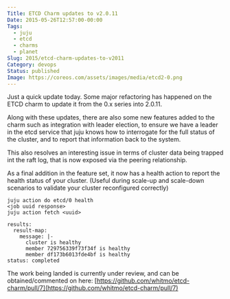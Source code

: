 ```yaml
---
Title: ETCD Charm updates to v2.0.11
Date: 2015-05-26T12:57:00-00:00
Tags:
  - juju
  - etcd
  - charms
  - planet
Slug: 2015/etcd-charm-updates-to-v2011
Category: devops
Status: published
Image: https://coreos.com/assets/images/media/etcd2-0.png
---
```


Just a quick update today. Some major refactoring has happened on the ETCD charm
to update it from the 0.x series into 2.0.11.

Along with these updates, there are also some new features added to the charm
such as integration with leader election, to ensure we have a leader in the
etcd service that juju knows how to interrogate for the full status of the
cluster, and to report that information back to the system.

This also resolves an interesting issue in terms of cluster data being trapped
int the raft log, that is now exposed via the peering relationship.

As a final addition in the feature set, it now has a health action to report the
health status of your cluster. (Useful during scale-up and scale-down scenarios
to validate your cluster reconfigured correctly)

    juju action do etcd/0 health
    <job uuid response>
    juju action fetch <uuid>

    results:
      result-map:
        message: |-
          cluster is healthy
          member 729756339f73f34f is healthy
          member df173b6013fde4bf is healthy
    status: completed

The work being landed is currently under review, and can be obtained/commented
on here: [https://github.com/whitmo/etcd-charm/pull/7](https://github.com/whitmo/etcd-charm/pull/7)
